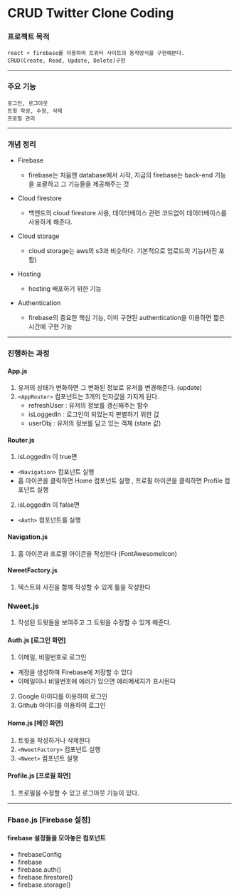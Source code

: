 # CRUD Twitter Clone Coding

### 프로젝트 목적

    react + firebase를 이용하여 트위터 사이트의 동작방식을 구현해본다.
    CRUD(Create, Read, Update, Delete)구현

---

### 주요 기능

    로그인, 로그아웃
    트윗 작성, 수정, 삭제
    프로필 관리

---

### 개념 정리

- Firebase

  - firebase는 처음엔 database에서 시작, 지금의 firebase는 back-end 기능을 포괄하고 그 기능들을 제공해주는 것

- Cloud firestore

  - 백엔드의 cloud firestore 사용, 데이터베이스 관련 코드없이 데이터베이스를 사용하게 해준다.

- Cloud storage

  - cloud storage는 aws의 s3과 비슷하다.
    기본적으로 업로드의 기능(사진 포함)

- Hosting

  - hosting 배포하기 위한 기능

- Authentication
  - firebase의 중요한 핵심 기능, 이미 구현된 authentication을 이용하면 짧은 시간에 구현 가능

---

### 진행하는 과정

#### App.js

1. 유저의 상태가 변화하면 그 변화된 정보로 유저를 변경해준다. (update)
2. `<AppRouter>` 컴포넌트는 3개의 인자값을 가지게 된다.
   - refreshUser : 유저의 정보를 갱신해주는 함수
   - isLoggedIn : 로그인이 되었는지 판별하기 위한 값
   - userObj : 유저의 정보를 담고 있는 객체 (state 값)

#### Router.js

1. isLoggedIn 이 true면

- `<Navigation>` 컴포넌트 실행
- 홈 아이콘을 클릭하면 Home 컴포넌트 실행 , 프로필 아이콘을 클릭하면 Profile 컴포넌트 실행

2. isLoggedIn 이 false면

- `<Auth>` 컴포넌트를 실행

#### Navigation.js

1. 홈 아이콘과 프로필 아이콘을 작성한다 (FontAwesomeIcon)

#### NweetFactory.js

1. 텍스트와 사진을 함께 작성할 수 있게 틀을 작성한다

### Nweet.js

1. 작성된 트윗들을 보여주고 그 트윗을 수정할 수 있게 해준다.

#### Auth.js [로그인 화면]

1. 이메일, 비밀번호로 로그인

- 계정을 생성하여 Firebase에 저장할 수 있다
- 이메일이나 비밀번호에 에러가 있으면 에러메세지가 표시된다

2. Google 아이디를 이용하여 로그인
3. Github 아이디를 이용하여 로그인

#### Home.js [메인 화면]

1. 트윗을 작성하거나 삭제한다
2. `<NweetFactory>` 컴포넌트 실행
3. `<Nweet>` 컴포넌트 실행

#### Profile.js [프로필 화면]

1. 프로필을 수정할 수 있고 로그아웃 기능이 있다.

---

### Fbase.js [Firebase 설정]

#### firebase 설정들을 모아놓은 컴포넌트

- firebaseConfig
- firebase
- firebase.auth()
- firebase.firestore()
- firebase.storage()
